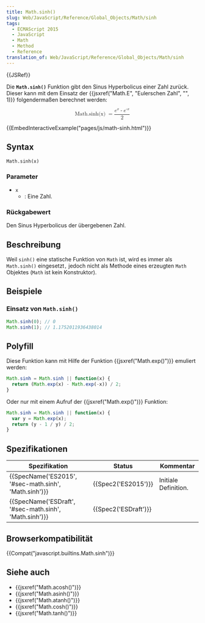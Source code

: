 ```yaml
---
title: Math.sinh()
slug: Web/JavaScript/Reference/Global_Objects/Math/sinh
tags:
  - ECMAScript 2015
  - JavaScript
  - Math
  - Method
  - Reference
translation_of: Web/JavaScript/Reference/Global_Objects/Math/sinh
---
```

{{JSRef}}

Die **`Math.sinh()`** Funktion gibt den Sinus Hyperbolicus einer Zahl zurück. Dieser kann mit dem Einsatz der {{jsxref("Math.E", "Eulerschen Zahl", "", 1)}} folgendermaßen berechnet werden:

<math display="block"><semantics><mrow><mstyle mathvariant="monospace"><mo lspace="0em" rspace="thinmathspace">Math.sinh(x)</mo></mstyle><mo>=</mo><mfrac><mrow><msup><mi>e</mi><mi>x</mi></msup><mo>-</mo><msup><mi>e</mi><mrow><mo>-</mo><mi>x</mi></mrow></msup></mrow><mn>2</mn></mfrac></mrow><annotation encoding="TeX">\mathtt{\operatorname{Math.sinh(x)}} = \frac{e^x - e^{-x}}{2}</annotation></semantics></math>

{{EmbedInteractiveExample("pages/js/math-sinh.html")}}

## Syntax

    Math.sinh(x)

### Parameter

- `x`
  - : Eine Zahl.

### Rückgabewert

Den Sinus Hyperbolicus der übergebenen Zahl.

## Beschreibung

Weil `sinh()` eine statische Funktion von `Math` ist, wird es immer als `Math.sinh()` eingesetzt`,` jedoch nicht als Methode eines erzeugten `Math` Objektes (`Math` ist kein Konstruktor).

## Beispiele

### Einsatz von `Math.sinh()`

```js
Math.sinh(0); // 0
Math.sinh(1); // 1.1752011936438014
```

## Polyfill

Diese Funktion kann mit Hilfe der Funktion {{jsxref("Math.exp()")}} emuliert werden:

```js
Math.sinh = Math.sinh || function(x) {
  return (Math.exp(x) - Math.exp(-x)) / 2;
}
```

Oder nur mit einem Aufruf der {{jsxref("Math.exp()")}} Funktion:

```js
Math.sinh = Math.sinh || function(x) {
  var y = Math.exp(x);
  return (y - 1 / y) / 2;
}
```

## Spezifikationen

| Spezifikation                                                            | Status                       | Kommentar            |
| ------------------------------------------------------------------------ | ---------------------------- | -------------------- |
| {{SpecName('ES2015', '#sec-math.sinh', 'Math.sinh')}} | {{Spec2('ES2015')}}     | Initiale Definition. |
| {{SpecName('ESDraft', '#sec-math.sinh', 'Math.sinh')}} | {{Spec2('ESDraft')}} |                      |

## Browserkompatibilität

{{Compat("javascript.builtins.Math.sinh")}}

## Siehe auch

- {{jsxref("Math.acosh()")}}
- {{jsxref("Math.asinh()")}}
- {{jsxref("Math.atanh()")}}
- {{jsxref("Math.cosh()")}}
- {{jsxref("Math.tanh()")}}
